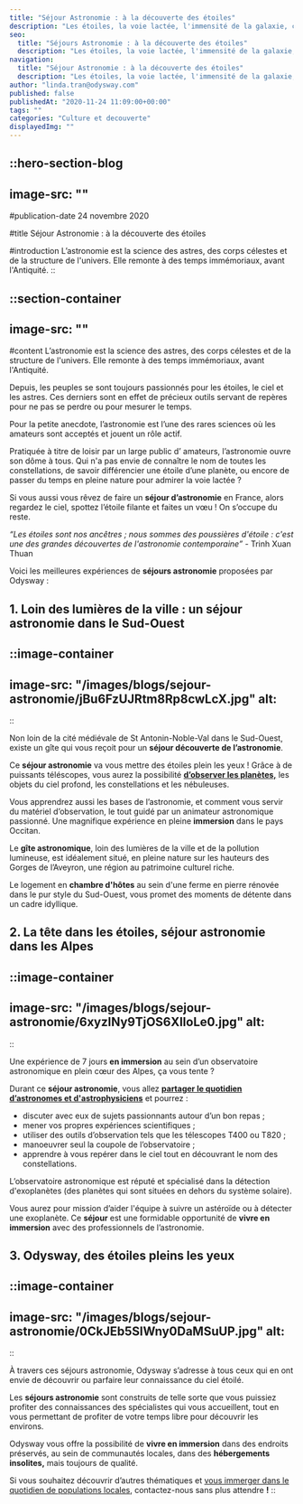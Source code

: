 ```yaml
---
title: "Séjour Astronomie : à la découverte des étoiles"
description: "Les étoiles, la voie lactée, l'immensité de la galaxie, ça fait rêver. Débutant ou expert en astronomie, nos séjours vont vous mettre des étoiles plein les yeux !"
seo:
  title: "Séjours Astronomie : à la découverte des étoiles"
  description: "Les étoiles, la voie lactée, l'immensité de la galaxie, ça vous fait rêver ? Débutant ou expert en astronomie, nos séjours vont vous mettre des étoiles plein les yeux !"
navigation:
  title: "Séjour Astronomie : à la découverte des étoiles"
  description: "Les étoiles, la voie lactée, l'immensité de la galaxie, ça fait rêver. Débutant ou expert en astronomie, nos séjours vont vous mettre des étoiles plein les yeux !"
author: "linda.tran@odysway.com"
published: false
publishedAt: "2020-11-24 11:09:00+00:00"
tags: ""
categories: "Culture et decouverte"
displayedImg: ""
---
```


::hero-section-blog
---
image-src: ""
---
#publication-date
24 novembre 2020

#title
Séjour Astronomie : à la découverte des étoiles

#introduction
L’astronomie est la science des astres, des corps célestes et de la structure de l'univers. Elle remonte à des temps immémoriaux, avant l'Antiquité.
::

::section-container
---
image-src: ""
---
#content
L’astronomie est la science des astres, des corps célestes et de la structure de l'univers. Elle remonte à des temps immémoriaux, avant l'Antiquité.

Depuis, les peuples se sont toujours passionnés pour les étoiles, le ciel et les astres. Ces derniers sont en effet de précieux outils servant de repères pour ne pas se perdre ou pour mesurer le temps.

Pour la petite anecdote, l’astronomie est l’une des rares sciences où les amateurs sont acceptés et jouent un rôle actif.

Pratiquée à titre de loisir par un large public d’ amateurs, l’astronomie ouvre son dôme à tous. Qui n'a pas envie de connaître le nom de toutes les constellations, de savoir différencier une étoile d’une planète, ou encore de passer du temps en pleine nature pour admirer la voie lactée ?

Si vous aussi vous rêvez de faire un **séjour d’astronomie** en France, alors regardez le ciel, spottez l’étoile filante et faites un vœu ! On s’occupe du reste.

_“Les étoiles sont nos ancêtres ; nous sommes des poussières d'étoile : c'est une des grandes découvertes de l'astronomie contemporaine” -_ Trinh Xuan Thuan

Voici les meilleures expériences de **séjours astronomie** proposées par Odysway :

## **1\. Loin des lumières de la ville : un séjour astronomie dans le Sud-Ouest**

::image-container
---
image-src: "/images/blogs/sejour-astronomie/jBu6FzUJRtm8Rp8cwLcX.jpg"
alt: 
---
::

Non loin de la cité médiévale de St Antonin-Noble-Val dans le Sud-Ouest, existe un gîte qui vous reçoit pour un **séjour découverte de l’astronomie**.

Ce **séjour astronomie** va vous mettre des étoiles plein les yeux ! Grâce à de puissants téléscopes, vous aurez la possibilité [**d’observer les planètes,**](https://odysway.com/voyages/sejour-astronomie-occitanie?utm_source=SEO&utm_medium=BlogPost&utm_campaign=sejourastronomie) les objets du ciel profond, les constellations et les nébuleuses.

Vous apprendrez aussi les bases de l’astronomie, et comment vous servir du matériel d’observation, le tout guidé par un animateur astronomique passionné. Une magnifique expérience en pleine **immersion** dans le pays Occitan.

Le **gîte astronomique**, loin des lumières de la ville et de la pollution lumineuse, est idéalement situé, en pleine nature sur les hauteurs des Gorges de l’Aveyron, une région au patrimoine culturel riche.

Le logement en **chambre d'hôtes** au sein d'une ferme en pierre rénovée dans le pur style du Sud-Ouest, vous promet des moments de détente dans un cadre idyllique.

## 2\. La tête dans les étoiles, séjour astronomie dans les Alpes

::image-container
---
image-src: "/images/blogs/sejour-astronomie/6xyzINy9TjOS6XIloLe0.jpg"
alt: 
---
::

Une expérience de 7 jours **en immersion** au sein d’un observatoire astronomique en plein cœur des Alpes, ça vous tente ?

Durant ce **séjour astronomie**, vous allez [**partager le quotidien d’astronomes et d'astrophysiciens**](https://odysway.com/voyages/immersion-observatoire-astronomique?utm_source=SEO&utm_medium=BlogPost&utm_campaign=sejourastronomie) et pourrez :

*   discuter avec eux de sujets passionnants autour d’un bon repas ;
*   mener vos propres expériences scientifiques ;
*   utiliser des outils d’observation tels que les télescopes T400 ou T820 ; 
*   manoeuvrer seul la coupole de l’observatoire ; 
*   apprendre à vous repérer dans le ciel tout en découvrant le nom des constellations.

L’observatoire astronomique est réputé et spécialisé dans la détection d'exoplanètes (des planètes qui sont situées en dehors du système solaire).

Vous aurez pour mission d’aider l'équipe à suivre un astéroïde ou à détecter une exoplanète. Ce **séjour** est une formidable opportunité de **vivre en immersion** avec des professionnels de l’astronomie.

## 3\. Odysway, des étoiles pleins les yeux

::image-container
---
image-src: "/images/blogs/sejour-astronomie/0CkJEb5SIWny0DaMSuUP.jpg"
alt: 
---
::

À travers ces séjours astronomie, Odysway s’adresse à tous ceux qui en ont envie de découvrir ou parfaire leur connaissance du ciel étoilé.

Les **séjours astronomie** sont construits de telle sorte que vous puissiez profiter des connaissances des spécialistes qui vous accueillent, tout en vous permettant de profiter de votre temps libre pour découvrir les environs.

Odysway vous offre la possibilité de **vivre en immersion** dans des endroits préservés, au sein de communautés locales, dans des **hébergements insolites,** mais toujours de qualité. 

Si vous souhaitez découvrir d’autres thématiques et [vous immerger dans le quotidien de populations locales](https://odysway.com/thematiques), contactez-nous sans plus attendre **!**
::
